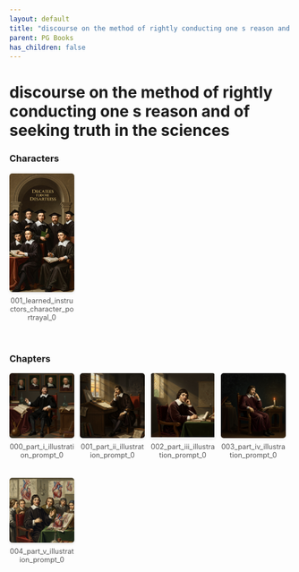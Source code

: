 ```yaml
---
layout: default
title: "discourse on the method of rightly conducting one s reason and of seeking truth in the sciences"
parent: PG Books
has_children: false
---
```



<style>
.image-gallery {
  display: flex;
  flex-wrap: wrap;
  justify-content: space-between;
  margin-bottom: 20px;
}

.image-row {
  display: flex;
  justify-content: flex-start;
  width: 100%;
  margin-bottom: 20px;
}

.image-item {
  width: 23%;
  margin-right: 2%;
  text-align: center;
}

.image-item:last-child {
  margin-right: 0;
}

.image-item img {
  width: 100%;
  height: auto;
  object-fit: cover;
  border-radius: 5px;
  box-shadow: 0 2px 4px rgba(0,0,0,0.1);
}

.image-item p {
  margin-top: 5px;
  font-size: 0.9em;
  color: #555;
}

.video-container {
  margin: 20px 0;
}
</style>


# discourse on the method of rightly conducting one s reason and of seeking truth in the sciences

<h3>Characters</h3>
<div class="image-gallery">
<div class="image-row">
  <div class="image-item">
    <img src="../../assets/pg_books_ai_generated_photos/discourse_on_the_method_of_rightly_conducting_one_s_reason_and_of_seeking_truth_in_the_sciences/characters/001_learned_instructors_character_portrayal_0.png" alt="001_learned_instructors_character_portrayal_0">
    <p>001_learned_instructors_character_portrayal_0</p>
  </div>
</div>
</div>

<h3>Chapters</h3>
<div class="image-gallery">
<div class="image-row">
  <div class="image-item">
    <img src="../../assets/pg_books_ai_generated_photos/discourse_on_the_method_of_rightly_conducting_one_s_reason_and_of_seeking_truth_in_the_sciences/chapters/000_part_i_illustration_prompt_0.png" alt="000_part_i_illustration_prompt_0">
    <p>000_part_i_illustration_prompt_0</p>
  </div>
  <div class="image-item">
    <img src="../../assets/pg_books_ai_generated_photos/discourse_on_the_method_of_rightly_conducting_one_s_reason_and_of_seeking_truth_in_the_sciences/chapters/001_part_ii_illustration_prompt_0.png" alt="001_part_ii_illustration_prompt_0">
    <p>001_part_ii_illustration_prompt_0</p>
  </div>
  <div class="image-item">
    <img src="../../assets/pg_books_ai_generated_photos/discourse_on_the_method_of_rightly_conducting_one_s_reason_and_of_seeking_truth_in_the_sciences/chapters/002_part_iii_illustration_prompt_0.png" alt="002_part_iii_illustration_prompt_0">
    <p>002_part_iii_illustration_prompt_0</p>
  </div>
  <div class="image-item">
    <img src="../../assets/pg_books_ai_generated_photos/discourse_on_the_method_of_rightly_conducting_one_s_reason_and_of_seeking_truth_in_the_sciences/chapters/003_part_iv_illustration_prompt_0.png" alt="003_part_iv_illustration_prompt_0">
    <p>003_part_iv_illustration_prompt_0</p>
  </div>
</div>
<div class="image-row">
  <div class="image-item">
    <img src="../../assets/pg_books_ai_generated_photos/discourse_on_the_method_of_rightly_conducting_one_s_reason_and_of_seeking_truth_in_the_sciences/chapters/004_part_v_illustration_prompt_0.png" alt="004_part_v_illustration_prompt_0">
    <p>004_part_v_illustration_prompt_0</p>
  </div>
</div>
</div>

